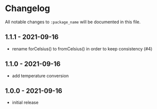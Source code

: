 # Changelog

All notable changes to `:package_name` will be documented in this file.

## 1.1.1 - 2021-09-16

- rename forCelsius() to fromCelsius() in order to keep consistency (#4)

## 1.1.0 - 2021-09-16

- add temperature conversion

## 1.0.0 - 2021-09-16

- initial release
